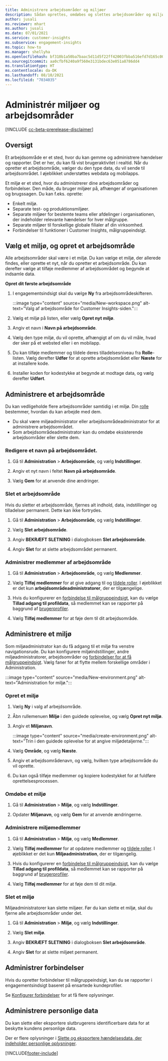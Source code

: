 ```yaml
---
title: Administrere arbejdsområder og miljøer
description: Sådan oprettes, omdøbes og slettes arbejdsområder og miljøer.
author: jusali
ms.reviewer: mhart
ms.author: jusali
ms.date: 07/01/2021
ms.service: customer-insights
ms.subservice: engagement-insights
ms.topic: how-to
ms.manager: shellyha
ms.openlocfilehash: bf310b1a50ba7baac5d11d5f22ff42003fbba516efd7d165c00b59adc958da2e
ms.sourcegitcommit: aa0cfbf6240a9f560e3131bdec63e051a8786dd4
ms.translationtype: HT
ms.contentlocale: da-DK
ms.lasthandoff: 08/10/2021
ms.locfileid: "7034035"
---
```

# <a name="manage-environments-and-workspaces"></a>Administrér miljøer og arbejdsområder

[!INCLUDE [cc-beta-prerelease-disclaimer](includes/cc-beta-prerelease-disclaimer.md)]

## <a name="overview"></a>Oversigt

Et arbejdsområde er et sted, hvor du kan gemme og administrere hændelser og rapporter. Det er her, du kan få vist brugeraktivitet i realtid. Når du opretter et arbejdsområde, vælger du den type data, du vil sende til arbejdsområdet. I øjeblikket understøttes webdata og mobilapps.

Et miljø er et sted, hvor du administrerer dine arbejdsområder og forbindelser. Den måde, du bruger miljøer på, afhænger af organisationen og brugssagen. Du kan f.eks. oprette:

-   Enkelt miljø.
-   Separate test- og produktionsmiljøer.
-   Separate miljøer for bestemte teams eller afdelinger i organisationen, der indeholder relevante hændelser for hver målgruppe.
-   Separate miljøer til forskellige globale filialer af din virksomhed.
-   Forbindelser til funktioner i Customer Insights, målgruppeindsigt.

## <a name="choose-an-environment-and-create-a-workspace"></a>Vælg et miljø, og opret et arbejdsområde 

Alle arbejdsområder skal være i et miljø. Du kan vælge et miljø, der allerede findes, eller oprette et nyt, når du opretter et arbejdsområde. Du kan derefter vælge at tilføje medlemmer af arbejdsområdet og begynde at indsamle data.

**Opret dit første arbejdsområde**

1. I engagementsindsigt skal du vælge **Ny** fra arbejdsområdeskifteren. 

   :::image type="content" source="media/New-workspace.png" alt-text="Valg af arbejdsområde for Customer Insights-siden.":::

1. Vælg et miljø på listen, eller vælg **Opret nyt miljø**.

1. Angiv et navn i **Navn på arbejdsområde**. 

1. Vælg den type miljø, du vil oprette, afhængigt af om du vil måle, hvad der sker på et websted eller i en mobilapp. 

1. Du kan tilføje medlemmer og tildele deres tilladelsesniveau fra **Rolle**-listen. Vælg derefter **Udfør** for at oprette arbejdsområdet eller **Næste** for at installere kode. 

1. Installer koden for kodestykke at begynde at modtage data, og vælg derefter **Udført**. 

## <a name="manage-a-workspace"></a>Administrere et arbejdsområde

Du kan vedligeholde flere arbejdsområder samtidig i et miljø. Din [rolle](user-roles.md) bestemmer, hvordan du kan arbejde med dem. 

 - Du skal være miljøadministrator eller arbejdsområdeadministrator for at administrere arbejdsområdet.
 - Som arbejdsområdeadministrator kan du omdøbe eksisterende arbejdsområder eller slette dem. 

### <a name="edit-a-workspace-name"></a>Redigere et navn på arbejdsområdet.

1. Gå til **Administration** > **Arbejdsområde**, og vælg **Indstillinger**.

1. Angiv et nyt navn i feltet **Navn på arbejdsområde**.

1. Vælg **Gem** for at anvende dine ændringer.

### <a name="delete-a-workspace"></a>Slet et arbejdsområde

Hvis du sletter et arbejdsområde, fjernes alt indhold, data, indstillinger og tilladelser permanent. Dette kan ikke fortrydes.

1. Gå til **Administration** > **Arbejdsområde**, og vælg **Indstillinger**.

1. Vælg **Slet arbejdsområde**. 

1. Angiv **BEKRÆFT SLETNING** i dialogboksen **Slet arbejdsområde**. 

1. Angiv **Slet** for at slette arbejdsområdet permanent.

### <a name="manage-workspace-members"></a>Administrer medlemmer af arbejdsområde

1. Gå til **Administration** > **Arbejdsområde**, og vælg **Medlemmer**.

1. Vælg **Tilføj medlemmer** for at give adgang til og [tildele roller](user-roles.md). I øjeblikket er det kun **arbejdsområdeadministratorer**, der er tilgængelige.

1. Hvis du konfigurerer en [forbindelse til målgruppeindsigt](configure-connections.md), kan du vælge **Tillad adgang til profildata**, så medlemmet kan se rapporter på baggrund af [brugerprofiler](profile-reports.md).

1. Vælg **Tilføj medlemmer** for at føje dem til dit arbejdsområde.

## <a name="manage-an-environment"></a>Administrere et miljø

Som miljøadministrator kan du få adgang til et miljø fra venstre navigationsrude. Du kan konfigurere miljøindstillinger, andre miljøadministratorer, arbejdsområder og [forbindelser for at få målgruppeindsigt](configure-connections.md). Vælg faner for at flytte mellem forskellige områder i Administration.

:::image type="content" source="media/New-environment.png" alt-text="Administration for miljø.":::

### <a name="create-an-environment"></a>Opret et miljø

1. Vælg **Ny** i valg af arbejdsområde.

1. Åbn rullemenuen **Miljø** i den guidede oplevelse, og vælg **Opret nyt miljø**. 

1. Angiv et **Miljønavn**.

   :::image type="content" source="media/create-environment.png" alt-text="Trin i den guidede oplevelse for at angive miljødetaljerne.":::

1. Vælg **Område**, og vælg **Næste**. 

1. Angiv et arbejdsområdenavn, og vælg, hvilken type arbejdsområde du vil oprette. 

1.  Du kan også tilføje medlemmer og kopiere kodestykket for at fuldføre oprettelsesprocessen.

### <a name="rename-an-environment"></a>Omdøbe et miljø

1. Gå til **Administration** > **Miljø**, og vælg **Indstillinger**.

1. Opdater **Miljønavn**, og vælg **Gem** for at anvende ændringerne.

### <a name="manage-environment-members"></a>Administrere miljømedlemmer

1. Gå til **Administration** > **Miljø**, og vælg **Medlemmer**.

1. Vælg **Tilføj medlemmer** for at opdatere medlemmer og [tildele roller](user-roles.md). I øjeblikket er det kun **Miljøadministration**, der er tilgængelig.

1. Hvis du konfigurerer en [forbindelse til målgruppeindsigt](configure-connections.md), kan du vælge **Tillad adgang til profildata**, så medlemmet kan se rapporter på baggrund af [brugerprofiler](profile-reports.md).

1. Vælg **Tilføj medlemmer** for at føje dem til dit miljø.

### <a name="delete-an-environment"></a>Slet et miljø

Miljøadministratorer kan slette miljøer. Før du kan slette et miljø, skal du fjerne alle arbejdsområder under det.

1. Gå til **Administration** > **Miljø**, og vælg **Indstillinger**.

1. Vælg **Slet miljø**. 

1. Angiv **BEKRÆFT SLETNING** i dialogboksen **Slet arbejdsområde**. 

1. Angiv **Slet** for at slette miljøet permanent.

## <a name="manage-connections"></a>Administrer forbindelser

Hvis du opretter forbindelser til målgruppeindsigt, kan du se rapporter i engagementsindsigt baseret på ensartede kundeprofiler. 

Se [Konfigurer forbindelser](configure-connections.md) for at få flere oplysninger.

## <a name="manage-personal-data"></a>Administrere personlige data

Du kan slette eller eksportere slutbrugerens identificerbare data for at beskytte kundens personlige data.

Der er flere oplysninger i [Slette og eksportere hændelsesdata, der indeholder personlige oplysninger](delete-export-personal-data.md).


[!INCLUDE[footer-include](../includes/footer-banner.md)]
